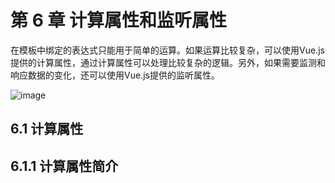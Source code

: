# 第 6 章 计算属性和监听属性

在模板中绑定的表达式只能用于简单的运算。如果运算比较复杂，可以使用Vue.js提供的计算属性，通过计算属性可以处理比较复杂的逻辑。另外，如果需要监测和响应数据的变化，还可以使用Vue.js提供的监听属性。

![image](https://read-1305214533.cos.ap-guangzhou.myqcloud.com/Figure-P84_10649.jpg)

## 6.1 计算属性

## 6.1.1 计算属性简介
